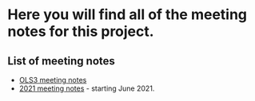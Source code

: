 # Here you will find all of the meeting notes for this project.

## List of meeting notes

* [OLS3 meeting notes](https://github.com/open-phytoliths/FAIR-phytoliths/blob/main/Meeting-notes/OLS3-meeting-notes.md)
* [2021 meeting notes](https://github.com/open-phytoliths/FAIR-phytoliths/blob/main/Meeting-notes/meeting-notes-2021.md) - starting June 2021.
